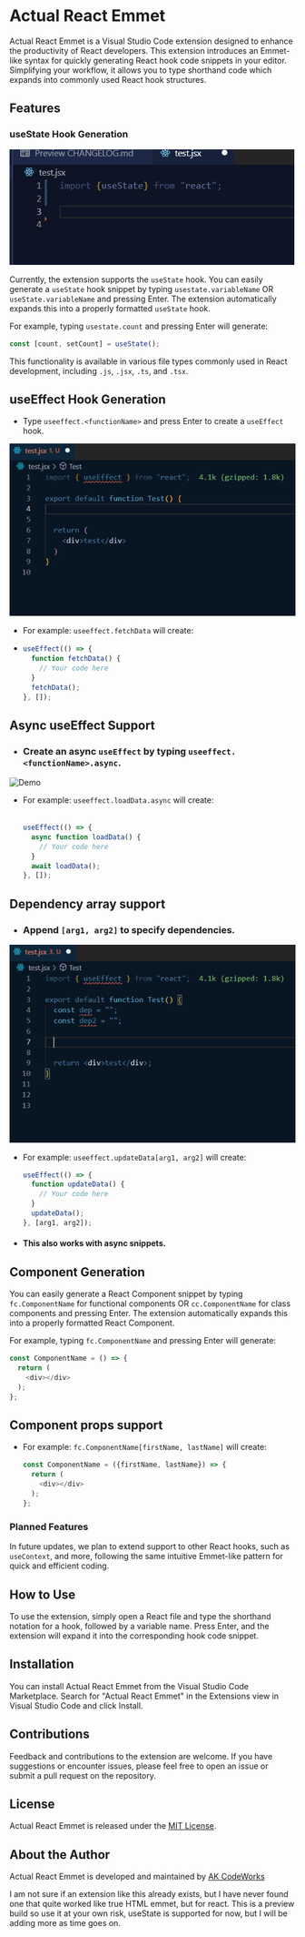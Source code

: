 # Actual React Emmet

Actual React Emmet is a Visual Studio Code extension designed to enhance the productivity of React developers. This extension introduces an Emmet-like syntax for quickly generating React hook code snippets in your editor. Simplifying your workflow, it allows you to type shorthand code which expands into commonly used React hook structures.

## Features

### useState Hook Generation

![Demo](/demo.gif)

Currently, the extension supports the `useState` hook. You can easily generate a `useState` hook snippet by typing `usestate.variableName` OR `useState.variableName` and pressing Enter. The extension automatically expands this into a properly formatted `useState` hook.

For example, typing `usestate.count` and pressing Enter will generate:

```javascript
const [count, setCount] = useState();
```

This functionality is available in various file types commonly used in React development, including `.js`, `.jsx`, `.ts`, and `.tsx`.

## useEffect Hook Generation

- Type `useeffect.<functionName>` and press Enter to create a `useEffect` hook.

![Use Effect Demo](/useeffectdemo.gif)

- For example: `useeffect.fetchData` will create:

- ```javascript
  useEffect(() => {
    function fetchData() {
      // Your code here
    }
    fetchData();
  }, []);
  ```

## Async useEffect Support

- ### Create an async `useEffect` by typing `useeffect.<functionName>.async`.

![Demo](/useeffectasyncdemo.gif)

- For example: `useeffect.loadData.async` will create:

  ```javascript

  useEffect(() => {
    async function loadData() {
      // Your code here
    }
    await loadData();
  }, []);
  ```

## Dependency array support

- ### Append `[arg1, arg2]` to specify dependencies.

![Demo](/useeffectdependency.gif)

- For example: `useeffect.updateData[arg1, arg2]` will create:

  ```javascript
  useEffect(() => {
    function updateData() {
      // Your code here
    }
    updateData();
  }, [arg1, arg2]);
  ```

- #### This also works with async snippets.

## Component Generation

You can easily generate a React Component snippet by typing `fc.ComponentName` for functional components
OR `cc.ComponentName` for class components and pressing Enter. The extension automatically expands this into a properly formatted React Component.

For example, typing `fc.ComponentName` and pressing Enter will generate:

```javascript
const ComponentName = () => {
  return (
    <div></div>
  );
};
```

## Component props support

- For example: `fc.ComponentName[firstName, lastName]` will create:

  ```javascript
  const ComponentName = ({firstName, lastName}) => {
    return (
      <div></div>
    );
  };
  ```

### Planned Features

In future updates, we plan to extend support to other React hooks, such as `useContext`, and more, following the same intuitive Emmet-like pattern for quick and efficient coding.

## How to Use

To use the extension, simply open a React file and type the shorthand notation for a hook, followed by a variable name. Press Enter, and the extension will expand it into the corresponding hook code snippet.

## Installation

You can install Actual React Emmet from the Visual Studio Code Marketplace. Search for "Actual React Emmet" in the Extensions view in Visual Studio Code and click Install.

## Contributions

Feedback and contributions to the extension are welcome. If you have suggestions or encounter issues, please feel free to open an issue or submit a pull request on the repository.

## License

Actual React Emmet is released under the [MIT License](LICENSE.txt).

## About the Author

Actual React Emmet is developed and maintained by [AK CodeWorks](https://github.com/AKCodeWorks)

I am not sure if an extension like this already exists, but I have never found one that quite worked like true HTML emmet, but for react. This is a preview build so use it at your own risk, useState is supported for now, but I will be adding more as time goes on.
